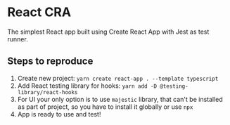 # React CRA

The simplest React app built using Create React App with Jest as test runner.

## Steps to reproduce

1. Create new project: `yarn create react-app . --template typescript`
2. Add React testing library for hooks: `yarn add -D @testing-library/react-hooks`
3. For UI your only option is to use `majestic` library, that can't be installed as part of project, so you have to install it globally or use `npx`
4. App is ready to use and test!